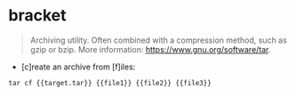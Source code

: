 # bracket

> Archiving utility.
> Often combined with a compression method, such as gzip or bzip.
> More information: <https://www.gnu.org/software/tar>.

- [c]reate an archive from [f]iles:

`tar cf {{target.tar}} {{file1}} {{file2}} {{file3}}`

